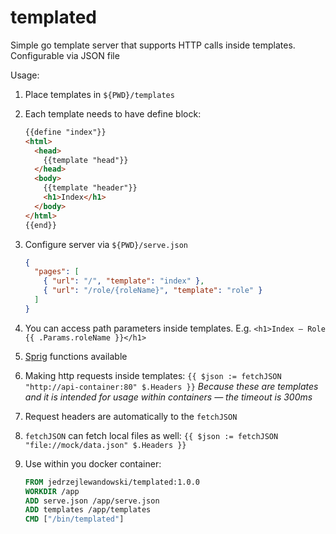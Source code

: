 # templated

Simple go template server that supports HTTP calls inside templates. Configurable via JSON file

Usage:

1. Place templates in `${PWD}/templates`

2. Each template needs to have define block:

   ```html
   {{define "index"}}
   <html>
     <head>
       {{template "head"}}
     </head>
     <body>
       {{template "header"}}
       <h1>Index</h1>
     </body>
   </html>
   {{end}}
   ```

3. Configure server via `${PWD}/serve.json`

   ```json
   {
     "pages": [
       { "url": "/", "template": "index" },
       { "url": "/role/{roleName}", "template": "role" }
     ]
   }
   ```

4. You can access path parameters inside templates. E.g. `<h1>Index — Role {{ .Params.roleName }}</h1>`

5. [Sprig](https://github.com/Masterminds/sprig) functions available

6. Making http requests inside templates: `{{ $json := fetchJSON "http://api-container:80" $.Headers }}` _Because these are templates and it is intended for usage within containers — the timeout is 300ms_

7. Request headers are automatically to the `fetchJSON`

8. `fetchJSON` can fetch local files as well: `{{ $json := fetchJSON "file://mock/data.json" $.Headers }}`

9. Use within you docker container:
   ```Dockerfile
   FROM jedrzejlewandowski/templated:1.0.0
   WORKDIR /app
   ADD serve.json /app/serve.json
   ADD templates /app/templates
   CMD ["/bin/templated"]
   ```
